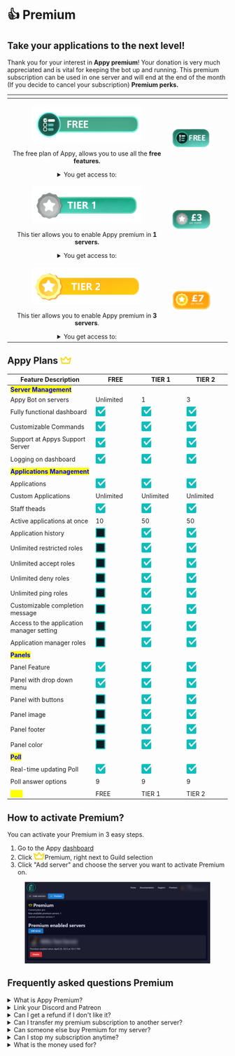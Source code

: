 # 👍 Premium

## Take your applications to the next level!

Thank you for your interest in **Appy premium**! Your donation is very much appreciated and is vital for keeping the bot up and running. This premium subscription can be used in one server and will end at the end of the month (If you decide to cancel your subscription) **Premium perks.**

<table data-view="cards"><thead><tr><th align="center"></th><th align="center"></th><th data-hidden data-card-target data-type="content-ref"></th><th data-hidden data-card-cover data-type="files"></th></tr></thead><tbody><tr><td align="center"><p><img src="../.gitbook/assets/Free" alt=""></p><p>The free plan of Appy, allows you to use all the <strong>free features.</strong></p><details><summary>You get access to:</summary><ul><li>Applications with cutom Accept or Deny options</li><li>App Panel - a unique way to allow users to apply for applications with ease</li><li>Appy Poll - with real-time updating results</li></ul></details></td><td align="center"><img src="../.gitbook/assets/Price Free" alt=""></td><td></td><td></td></tr><tr><td align="center"><p><img src="../.gitbook/assets/Tier 1" alt=""></p><p>This tier allows you to enable Appy premium in <strong>1 servers.</strong></p><details><summary>You get access to:</summary><ul><li>Application history</li><li>Unlimited restricted roles</li><li>Unlimited accept roles</li><li>Unlimited deny roles</li><li>Unlimited ping roles</li><li>Customizable completion message</li></ul></details></td><td align="center"><img src="../.gitbook/assets/Price 3" alt=""></td><td></td><td></td></tr><tr><td align="center"><p><img src="../.gitbook/assets/Tier 2" alt=""></p><p>This tier allows you to enable Appy premium in <strong>3 servers</strong>.</p><details><summary>You get access to:</summary><ul><li>Includes everything from previous tier</li><li>Appy premium for <strong>3 of your servers</strong></li></ul></details></td><td align="center"><img src="../.gitbook/assets/Price 7" alt=""></td><td></td><td></td></tr></tbody></table>

## Appy Plans ![](../.gitbook/assets/Crown.png)

<table><thead><tr><th width="256">Feature Description</th><th width="114">FREE</th><th width="111">TIER 1</th><th width="108">TIER 2</th></tr></thead><tbody><tr><td><mark style="color:blue;"><strong>Server Management</strong></mark></td><td></td><td></td><td></td></tr><tr><td>Appy Bot on servers</td><td>Unlimited</td><td>1</td><td>3</td></tr><tr><td>Fully functional dashboard</td><td><img src="../.gitbook/assets/image (2).png" alt=""></td><td><img src="../.gitbook/assets/image (2).png" alt=""></td><td><img src="../.gitbook/assets/image (2).png" alt=""></td></tr><tr><td>Customizable Commands</td><td><img src="../.gitbook/assets/image (2).png" alt=""></td><td><img src="../.gitbook/assets/image (2).png" alt=""></td><td><img src="../.gitbook/assets/image (2).png" alt=""></td></tr><tr><td>Support at Appys Support Server</td><td><img src="../.gitbook/assets/image (2).png" alt=""></td><td><img src="../.gitbook/assets/image (2).png" alt=""></td><td><img src="../.gitbook/assets/image (2).png" alt=""></td></tr><tr><td>Logging on dashboard</td><td><img src="../.gitbook/assets/image (2).png" alt=""></td><td><img src="../.gitbook/assets/image (2).png" alt=""></td><td><img src="../.gitbook/assets/image (2).png" alt=""></td></tr><tr><td><mark style="color:blue;"><strong>Applications Management</strong></mark></td><td></td><td></td><td></td></tr><tr><td>Applications </td><td><img src="../.gitbook/assets/image (2).png" alt=""></td><td><img src="../.gitbook/assets/image (2).png" alt=""></td><td><img src="../.gitbook/assets/image (2).png" alt=""></td></tr><tr><td>Custom Applications</td><td>Unlimited</td><td>Unlimited</td><td>Unlimited</td></tr><tr><td>Staff theads</td><td><img src="../.gitbook/assets/image (2).png" alt=""></td><td><img src="../.gitbook/assets/image (2).png" alt=""></td><td><img src="../.gitbook/assets/image (2).png" alt=""></td></tr><tr><td>Active applications at once</td><td>10</td><td>50</td><td>50</td></tr><tr><td>Application history</td><td><img src="../.gitbook/assets/image (1).png" alt=""></td><td><img src="../.gitbook/assets/image (2).png" alt=""></td><td><img src="../.gitbook/assets/image (2).png" alt=""></td></tr><tr><td>Unlimited restricted roles</td><td><img src="../.gitbook/assets/image (1).png" alt=""></td><td><img src="../.gitbook/assets/image (2).png" alt=""></td><td><img src="../.gitbook/assets/image (2).png" alt=""></td></tr><tr><td>Unlimited accept roles</td><td><img src="../.gitbook/assets/image (1).png" alt=""></td><td><img src="../.gitbook/assets/image (2).png" alt=""></td><td><img src="../.gitbook/assets/image (2).png" alt=""></td></tr><tr><td>Unlimited deny roles</td><td><img src="../.gitbook/assets/image (1).png" alt=""></td><td><img src="../.gitbook/assets/image (2).png" alt=""></td><td><img src="../.gitbook/assets/image (2).png" alt=""></td></tr><tr><td>Unlimited ping roles</td><td><img src="../.gitbook/assets/image (1).png" alt=""></td><td><img src="../.gitbook/assets/image (2).png" alt=""></td><td><img src="../.gitbook/assets/image (2).png" alt=""></td></tr><tr><td>Customizable completion message</td><td><img src="../.gitbook/assets/image (1).png" alt=""></td><td><img src="../.gitbook/assets/image (2).png" alt=""></td><td><img src="../.gitbook/assets/image (2).png" alt=""></td></tr><tr><td>Access to the application manager setting</td><td><img src="../.gitbook/assets/image (1).png" alt=""></td><td><img src="../.gitbook/assets/image (2).png" alt=""></td><td><img src="../.gitbook/assets/image (2).png" alt=""></td></tr><tr><td>Application manager roles</td><td><img src="../.gitbook/assets/image (1).png" alt=""></td><td><img src="../.gitbook/assets/image (2).png" alt=""></td><td><img src="../.gitbook/assets/image (2).png" alt=""></td></tr><tr><td><mark style="color:blue;"><strong>Panels</strong></mark></td><td></td><td></td><td></td></tr><tr><td>Panel Feature</td><td><img src="../.gitbook/assets/image (2).png" alt=""></td><td><img src="../.gitbook/assets/image (2).png" alt=""></td><td><img src="../.gitbook/assets/image (2).png" alt=""></td></tr><tr><td>Panel with drop down menu</td><td><img src="../.gitbook/assets/image (2).png" alt=""></td><td><img src="../.gitbook/assets/image (2).png" alt=""></td><td><img src="../.gitbook/assets/image (2).png" alt=""></td></tr><tr><td>Panel with buttons</td><td><img src="../.gitbook/assets/image (1).png" alt=""></td><td><img src="../.gitbook/assets/image (2).png" alt=""></td><td><img src="../.gitbook/assets/image (2).png" alt=""></td></tr><tr><td>Panel image</td><td><img src="../.gitbook/assets/image (1).png" alt=""></td><td><img src="../.gitbook/assets/image (2).png" alt=""></td><td><img src="../.gitbook/assets/image (2).png" alt=""></td></tr><tr><td>Panel footer</td><td><img src="../.gitbook/assets/image (1).png" alt=""></td><td><img src="../.gitbook/assets/image (2).png" alt=""></td><td><img src="../.gitbook/assets/image (2).png" alt=""></td></tr><tr><td>Panel color</td><td><img src="../.gitbook/assets/image (1).png" alt=""></td><td><img src="../.gitbook/assets/image (2).png" alt=""></td><td><img src="../.gitbook/assets/image (2).png" alt=""></td></tr><tr><td><mark style="color:blue;"><strong>Poll</strong></mark></td><td></td><td></td><td></td></tr><tr><td>Real-time updating Poll</td><td><img src="../.gitbook/assets/image (2).png" alt=""></td><td><img src="../.gitbook/assets/image (2).png" alt=""></td><td><img src="../.gitbook/assets/image (2).png" alt=""></td></tr><tr><td>Poll answer options</td><td>9</td><td>9</td><td>9</td></tr><tr><td></td><td></td><td></td><td></td></tr><tr><td><mark style="color:yellow;"><strong>GET</strong></mark></td><td>FREE</td><td>TIER 1 </td><td>TIER 2</td></tr></tbody></table>

## How to activate Premium?

You can activate your Premium in 3 easy steps.&#x20;

1. Go to the Appy [dashboard](https://appybot.xyz/dashboard?selected=premium)&#x20;
2. Click ![](../.gitbook/assets/Crown.png)Premium, right next to Guild selection
3. Click "Add server" and choose the server you want to activate Premium on.&#x20;

<figure><img src="../.gitbook/assets/Premium" alt=""><figcaption></figcaption></figure>

## Frequently asked questions Premium

<details>

<summary>What is Appy Premium?</summary>

Take your applications to the next level with Appy premium! \
Appy premium offer some features that are not in the free version of Appy.&#x20;

These features will help with better management of your applications.\
They are particularly suitable for larger communities or communities that have many applications at the same time.

</details>

<details>

<summary>Link your Discord and Patreon</summary>

In order to know who has bought Premium, you will need to link your discord and patreon together.

</details>

<details>

<summary>Can I get a refund if I don't like it?</summary>

If, unexpectedly, you do not like Appy Premium after your purchase, you can get a refund within 24 hours of your purchase.

</details>

<details>

<summary>Can I transfer my premium subscription to another server?</summary>

If you want your Premium moved from one server to another server.&#x20;

1. Go to the ![](../.gitbook/assets/Crown.png)Premium side on the dashboard.&#x20;
2. Click on Disable at the server you want to cancel it on
3. Click on Activate on the server you want to enable the Premium on.&#x20;

Your Premium will not be transfered to the new server. _This can take a few minutes._

</details>

<details>

<summary>Can someone else buy Premium for my server?</summary>

If you are a team on your server and you want Premium. \
It does not need to be you as the owner of the server who buys it, just as long as the person who buys Premium has the right permissions on the server.

</details>

<details>

<summary>Can I stop my subscription anytime?</summary>

You can cancel your subscription anytime and will end at the end of the month.&#x20;

</details>

<details>

<summary>What is the money used for?</summary>

Appy is a bot which requires powerful hardware and softwares. The money you pay for Appy Premium will help keep the bot up and running

</details>
